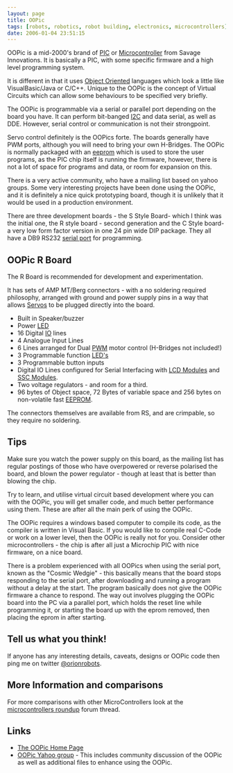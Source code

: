 ```yaml
---
layout: page
title: OOPic
tags: [robots, robotics, robot building, electronics, microcontrollers]
date: 2006-01-04 23:51:15
---
```

OOPic is a mid-2000's brand of [PIC](/wiki/pic.html "PIC") or [Microcontroller](/wiki/microcontroller.html "A programmable digital controller") from Savage Innovations. It is basically a PIC, with some specific firmware and a high level programming system.

It is different in that it uses [Object Oriented](/wiki/object_oriented.html "Object Oriented") languages which look a little like VisualBasic/Java or C/C++. Unique to the OOPic is the concept of Virtual Circuits which can allow some behaviours to be specified very briefly.

The OOPic is programmable via a serial or parallel port depending on the board you have. It can perform bit-banged [I2C](/wiki/i2c.html "Inter Integrated Circuit bus") and data serial, as well as DDE. However, serial control or communication is not their strongpoint.

Servo control definitely is the OOPics forte. The boards generally have PWM ports, although you will need to bring your own H-Bridges. The OOPic is normally packaged with an [eeprom](/wiki/eeprom.html "Electrically Erasable Programmable ROM") which is used to store the user programs, as the PIC chip itself is running the firmware, however, there is not a lot of space for programs and data, or room for expansion on this.

There is a very active community, who have a mailing list based on yahoo groups. Some very interesting projects have been done using the OOPic, and it is definitely a nice quick prototyping board, though it is unlikely that it would be used in a production environment.

There are three development boards - the S Style Board- which I think was the initial one, the R style board - second generation and the C Style board- a very low form factor version in one 24 pin wide DIP package. They all have a DB9 RS232 [serial port](/wiki/serial_data_stream.html "Serial Data Stream") for programming.

## OOPic R Board

The R Board is recommended for development and experimentation.

It has sets of AMP MT/Berg connectors - with a no soldering required philosophy, arranged with ground and power supply pins in a way that allows [Servos](/wiki/servo_motor.html "A motor with built in positioning control - easily interfaced with digital systems") to be plugged directly into the board.

- Built in Speaker/buzzer
- Power [LED](/wiki/led.html "Light Emitting Diode")
- 16 Digital [IO](/wiki/io.html "Input Output") lines
- 4 Analogue Input Lines
- 6 Lines arranged for Dual [PWM](/wiki/pwm.html "Pulse Width Modulation") motor control (H-Bridges not included!)
- 3 Programmable function [LED's](/wiki/led.html "Light Emitting Diode")
- 3 Programmable button inputs
- Digital IO Lines configured for Serial Interfacing with [LCD Modules](/wiki/lcd.html "Liquid Crystal Display") and [SSC Modules](/wiki/ssc.html "Serial Servo Controller").
- Two voltage regulators - and room for a third.
- 96 bytes of Object space, 72 Bytes of variable space and 256 bytes on non-volatile fast [EEPROM](/wiki/eeprom.html "Electrically Erasable Programmable ROM").

The connectors themselves are available from RS, and are crimpable, so they require no soldering.

## Tips

Make sure you watch the power supply on this board, as the mailing list has regular postings of those who have overpowered or reverse polarised the board, and blown the power regulator - though at least that is better than blowing the chip.

Try to learn, and utilise virtual circuit based development where you can with the OOPic, you will get smaller code, and much better performance using them. These are after all the main perk of using the OOPic.

The OOPic requires a windows based computer to compile its code, as the compiler is written in Visual Basic. If you would like to compile real C-Code or work on a lower level, then the OOPic is really not for you. Consider other microcontrollers - the chip is after all just a Microchip PIC with nice firmware, on a nice board.

There is a problem experienced with all OOPics when using the serial port, known as the "Cosmic Wedgie" - this basically means that the board stops responding to the serial port, after downloading and running a program without a delay at the start. The program basically does not give the OOPic firmware a chance to respond. The way out involves plugging the OOPic board into the PC via a parallel port, which holds the reset line while programming it, or starting the board up with the eprom removed, then placing the eprom in after starting.

## Tell us what you think!

If anyone has any interesting details, caveats, designs or OOPic code then ping me on twitter [@orionrobots](https://twitter.com/orionrobots).

## More Information and comparisons

For more comparisons with other MicroControllers look at the [microcontrollers roundup](/forums/electronics/preferred_microcontrollers.html) forum thread.

## Links

- [The OOPic Home Page](http://oopic.com)
- [OOPic Yahoo group](http://groups.yahoo.com/group/oopic) - This includes community discussion of the OOPic as well as additional files to enhance using the OOPic.
